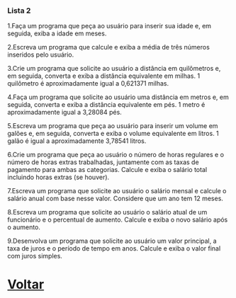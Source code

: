 ### Lista 2

1.Faça um programa que peça ao usuário para inserir sua idade e, em seguida, exiba a idade em meses.

2.Escreva um programa que calcule e exiba a média de três números inseridos pelo usuário.

3.Crie um programa que solicite ao usuário a distância em quilômetros e, em seguida, converta e exiba a distância equivalente em milhas. 1 quilômetro é aproximadamente igual a 0,621371 milhas.

4.Faça um programa que solicite ao usuário uma distância em metros e, em seguida, converta e exiba a distância equivalente em pés. 1 metro é aproximadamente igual a 3,28084 pés.

5.Escreva um programa que peça ao usuário para inserir um volume em galões e, em seguida, converta e exiba o volume equivalente em litros. 1 galão é igual a aproximadamente 3,78541 litros.

6.Crie um programa que peça ao usuário o número de horas regulares e o número de horas extras trabalhadas, juntamente com as taxas de pagamento para ambas as categorias. Calcule e exiba o salário total incluindo horas extras (se houver).

7.Escreva um programa que solicite ao usuário o salário mensal e calcule o salário anual com base nesse valor. Considere que um ano tem 12 meses.

8.Escreva um programa que solicite ao usuário o salário atual de um funcionário e o percentual de aumento. Calcule e exiba o novo salário após o aumento.

9.Desenvolva um programa que solicite ao usuário um valor principal, a taxa de juros e o período de tempo em anos. Calcule e exiba o valor final com juros simples.

# [Voltar](../README.md)